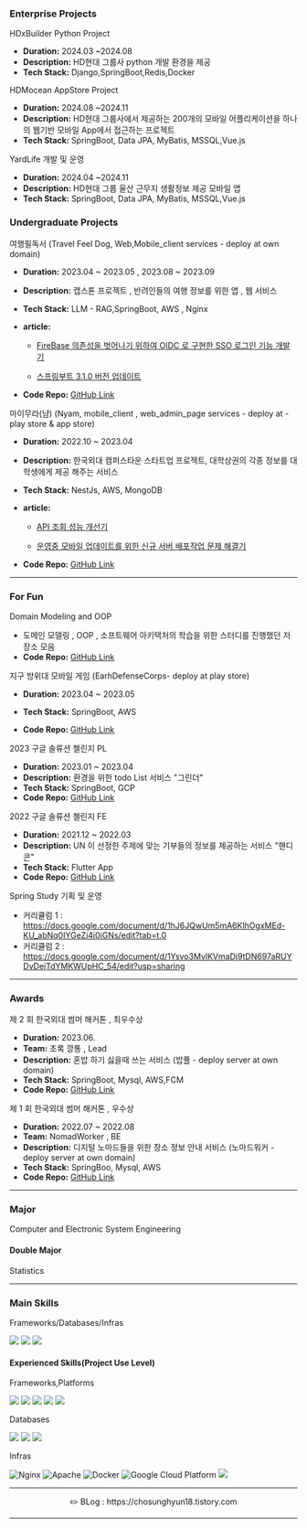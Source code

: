 ### Enterprise Projects

HDxBuilder Python Project
- **Duration:** 2024.03 ~2024.08
- **Description:** HD현대 그룹사 python 개발 환경을 제공
- **Tech Stack:** Django,SpringBoot,Redis,Docker

HDMocean AppStore Project
- **Duration:** 2024.08 ~2024.11
- **Description:** HD현대 그룹사에서 제공하는 200개의 모바일 어플리케이션을 하나의 웹기반 모바일 App에서 접근하는 프로젝트
- **Tech Stack:** SpringBoot, Data JPA, MyBatis, MSSQL,Vue.js 

YardLife 개발 및 운영
- **Duration:** 2024.04 ~2024.11
- **Description:**  HD현대 그룹 울산 근무지 생활정보 제공 모바일 앱
- **Tech Stack:** SpringBoot, Data JPA, MyBatis, MSSQL,Vue.js 


### Undergraduate Projects

여행필독서 (Travel Feel Dog, Web,Mobile_client services - deploy at own domain)
- **Duration:**  2023.04 ~ 2023.05 , 2023.08 ~ 2023.09
- **Description:** 캡스톤 프로젝트 , 반려인들의 여행 정보를 위한 앱 , 웹 서비스
- **Tech Stack:** LLM -  RAG,SpringBoot, AWS , Nginx
- **article:**

  - [FireBase 의존성을 벗어나기 위하여 OIDC 로 구현한 SSO 로그인 기능 개발기](https://chosunghyun18.tistory.com/179)

  - [스프링부트 3.1.0 버전 업데이트](https://chosunghyun18.tistory.com/168)
 
- **Code Repo:** [GitHub Link](https://github.com/HUFS-Capstone-23-01/TravelFeelDog-Server)

마이무라(냠)  (Nyam, mobile_client , web_admin_page services - deploy at - play store & app store)
- **Duration:**  2022.10 ~ 2023.04
- **Description:** 한국외대 캠퍼스타운 스타트업 프로젝트, 대학상권의 각종 정보를 대학생에게 제공 해주는 서비스 
- **Tech Stack:** NestJs, AWS, MongoDB
- **article:**
  
   - [API 조회 성능 개선기](https://chosunghyun18.tistory.com/88)
  
   - [운영중 모바일 업데이트를 위한 신규 서버 배포작업 문제 해결기](https://chosunghyun18.tistory.com/68)
     
- **Code Repo:** [GitHub Link](https://github.com/chosunghyun18/Nyam_Backend)

---
### For Fun

Domain Modeling and OOP
-  도메인 모델링 , OOP , 소프트웨어 아키택처의 학습을 위한 스터디를 진행했던 저장소 모음
- **Code Repo:** [GitHub Link](https://github.com/chosunghyun18/OOP/blob/main/README.md)

지구 방위대 모바일 게임 (EarhDefenseCorps- deploy at play store)
- **Duration:** 2023.04 ~ 2023.05
- **Tech Stack:** SpringBoot, AWS
  
- **Code Repo:** [GitHub Link](https://github.com/EarthDefenseCorps/earth-defense-corps-backend)

2023 구글 솔류션 첼린지 PL
- **Duration:** 2023.01 ~ 2023.04
- **Description:** 환경을 위한 todo List 서비스 "그린더"
- **Tech Stack:** SpringBoot, GCP 
- **Code Repo:** [GitHub Link](https://github.com/Team-Greendar/GreendarServer)

2022 구글 솔류션 첼린지 FE
- **Duration:** 2021.12 ~ 2022.03
- **Description:** UN 이 선정한 주제에 맞는 기부들의 정보를 제공하는 서비스 "핸디콘"
- **Tech Stack:** Flutter App 
- **Code Repo:** [GitHub Link](https://github.com/DSCHUFS/Solution-Challenge-2022-HandyCon)

Spring Study 기획 및 운영

- 커리큘럼 1 : https://docs.google.com/document/d/1hJ6JQwUm5mA6KlhOgxMEd-KU_abNq0IYGeZi4i0iGNs/edit?tab=t.0
- 커리큘럼 2 : https://docs.google.com/document/d/1Ysvo3MvlKVmaDj9tDN697aRUYDvDejTdYMKWUpHC_54/edit?usp=sharing
---

### Awards

제 2 회 한국외대 썸머 해커톤 , 최우수상
- **Duration:** 2023.06.
- **Team:** 초록 깡통 , Lead
- **Description:** 혼밥 하기 싫을때 쓰는 서비스 (밥풀 - deploy server at own domain) 
- **Tech Stack:** SpringBoot, Mysql, AWS,FCM
- **Code Repo:** [GitHub Link](https://github.com/GreenTinCan/Bobfull-server)

제 1 회 한국외대 썸머 해커톤 , 우수상
- **Duration:** 2022.07 ~ 2022.08
- **Team:** NomadWorker , BE
- **Description:** 디지털 노마드들을 위한 장소 정보 안내 서비스 (노마드워커 - deploy server at own domain)
- **Tech Stack:** SpringBoo, Mysql, AWS 
- **Code Repo:** [GitHub Link](https://github.com/chosunghyun18/Server)

---

### Major

Computer and Electronic System Engineering

#### Double Major

Statistics

---

### Main Skills

Frameworks/Databases/Infras

<p>
   <img src="https://img.shields.io/badge/Spring-6DB33F?style=for-the-badge&logo=Spring&logoColor=white"/>
   <img src="https://img.shields.io/badge/MySQL-4479A1?style=for-the-badge&logo=mysql&logoColor=white"/>
   <img src="https://img.shields.io/badge/AWS-%23FF9900.svg?style=for-the-badge&logo=amazon-aws&logoColor=white"/>
</p>

#### Experienced Skills(Project Use Level)

Frameworks,Platforms

<p>
   <img src="https://img.shields.io/badge/Spring Boot-6DB33F.svg?&style=for-the-badge&logo=Spring Boot&logoColor=white"/>
   <img src="https://img.shields.io/badge/nestjs-%23E0234E.svg?style=for-the-badge&logo=nestjs&logoColor=white"/>
   <img src="https://img.shields.io/badge/Django-092E20?style=for-the-badge&logo=django&logoColor=white"/>
   <img src="https://img.shields.io/badge/ASP.NET-5C2D91?style=for-the-badge&logo=dotnet&logoColor=white"/>
   <img src="https://img.shields.io/badge/Vue.js-4FC08D?style=for-the-badge&logo=vue.js&logoColor=white"/>
</p>

Databases

<p>
   <img src="https://img.shields.io/badge/MongoDB-%234ea94b.svg?style=for-the-badge&logo=mongodb&logoColor=white"/>
   <img src="https://img.shields.io/badge/Redis-DC382D?style=for-the-badge&logo=redis&logoColor=white"/>
   <img src="https://img.shields.io/badge/MSSQL-blue?style=for-the-badge&logo=microsoft-sql-server&logoColor=white"/>
</p>

Infras

![Nginx](https://img.shields.io/badge/nginx-%23009639.svg?style=for-the-badge&logo=nginx&logoColor=white)
![Apache](https://img.shields.io/badge/apache-red?style=for-the-badge&logo=apache)
![Docker](https://img.shields.io/badge/docker-%230db7ed.svg?style=for-the-badge&logo=docker&logoColor=white)
![Google Cloud Platform](https://img.shields.io/badge/GCP-%234285F4.svg?style=for-the-badge&logo=google-cloud&logoColor=white)
<img src="https://img.shields.io/badge/Apache Kafka-%3333333.svg?style=for-the-badge&logo=Apache Kafka&logoColor=white"> 

---

<div align=center>
✏️ BLog : https://chosunghyun18.tistory.com
</div>

---